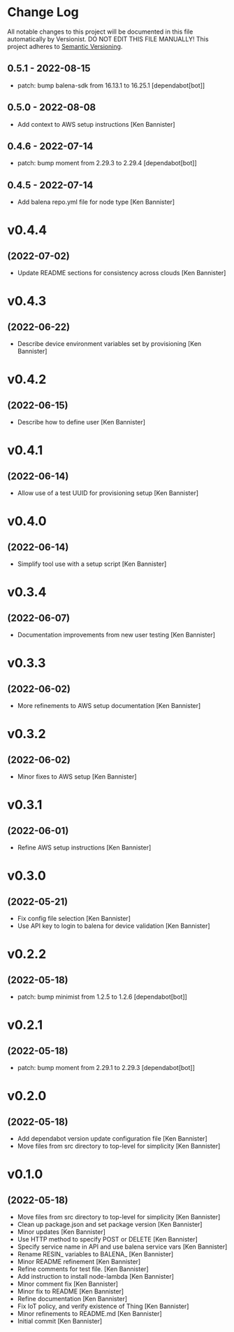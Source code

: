 # Change Log

All notable changes to this project will be documented in this file
automatically by Versionist. DO NOT EDIT THIS FILE MANUALLY!
This project adheres to [Semantic Versioning](http://semver.org/).

## 0.5.1 - 2022-08-15

* patch: bump balena-sdk from 16.13.1 to 16.25.1 [dependabot[bot]]

## 0.5.0 - 2022-08-08

* Add context to AWS setup instructions [Ken Bannister]

## 0.4.6 - 2022-07-14

* patch: bump moment from 2.29.3 to 2.29.4 [dependabot[bot]]

## 0.4.5 - 2022-07-14

* Add balena repo.yml file for node type [Ken Bannister]

# v0.4.4
## (2022-07-02)

* Update README sections for consistency across clouds [Ken Bannister]

# v0.4.3
## (2022-06-22)

* Describe device environment variables set by provisioning [Ken Bannister]

# v0.4.2
## (2022-06-15)

* Describe how to define user [Ken Bannister]

# v0.4.1
## (2022-06-14)

* Allow use of a test UUID for provisioning setup [Ken Bannister]

# v0.4.0
## (2022-06-14)

* Simplify tool use with a setup script [Ken Bannister]

# v0.3.4
## (2022-06-07)

* Documentation improvements from new user testing [Ken Bannister]

# v0.3.3
## (2022-06-02)

* More refinements to AWS setup documentation [Ken Bannister]

# v0.3.2
## (2022-06-02)

* Minor fixes to AWS setup [Ken Bannister]

# v0.3.1
## (2022-06-01)

* Refine AWS setup instructions [Ken Bannister]

# v0.3.0
## (2022-05-21)

* Fix config file selection [Ken Bannister]
* Use API key to login to balena for device validation [Ken Bannister]

# v0.2.2
## (2022-05-18)

* patch: bump minimist from 1.2.5 to 1.2.6 [dependabot[bot]]

# v0.2.1
## (2022-05-18)

* patch: bump moment from 2.29.1 to 2.29.3 [dependabot[bot]]

# v0.2.0
## (2022-05-18)

* Add dependabot version update configuration file [Ken Bannister]
* Move files from src directory to top-level for simplicity [Ken Bannister]

# v0.1.0
## (2022-05-18)

* Move files from src directory to top-level for simplicity [Ken Bannister]
* Clean up package.json and set package version [Ken Bannister]
* Minor updates [Ken Bannister]
* Use HTTP method to specify POST or DELETE [Ken Bannister]
* Specify service name in API and use balena service vars [Ken Bannister]
* Rename RESIN_ variables to BALENA_ [Ken Bannister]
* Minor README refinement [Ken Bannister]
* Refine comments for test file. [Ken Bannister]
* Add instruction to install node-lambda [Ken Bannister]
* Minor comment fix [Ken Bannister]
* Minor fix to README [Ken Bannister]
* Refine documentation [Ken Bannister]
* Fix IoT policy, and verify existence of Thing [Ken Bannister]
* Minor refinements to README.md [Ken Bannister]
* Initial commit [Ken Bannister]
